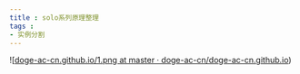 ```yaml
---
title : solo系列原理整理
tags :
- 实例分割
---
```


![[doge-ac-cn.github.io/1.png at master · doge-ac-cn/doge-ac-cn.github.io](https://github.com/doge-ac-cn/doge-ac-cn.github.io/blob/master/img/solo/1.png))

